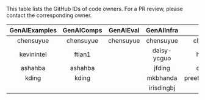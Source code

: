 
This table lists the GitHub IDs of code owners. For a PR review, please contact the corresponding owner.


| GenAIExamples | GenAIComps  | GenAIEval    | GenAIInfra           | docs      |
|:-------------:|:-----------:|:------------:|:--------------------:|:---------:|
| chensuyue     | chensuyue   | chensuyue    | chensuyue            | chensuyue |
| kevinintel    | ftian1      |              | daisy-ycguo          | hshen14   |
| ashahba       | ashahba     |              | jfding               | dbkinder  |
| kding         | kding       |              | mkbhanda             | preethivenkatesh|
|               |             |              | irisdingbj           |           | 
